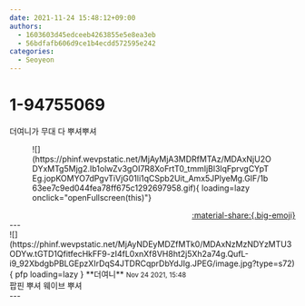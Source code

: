 ```yaml
---
date: 2021-11-24 15:48:12+09:00
authors:
  - 1603603d45edceeb4263855e5e8ea3eb
  - 56bdfafb606d9ce1b4ecdd572595e242
categories:
  - Seoyeon
---
```


# 1-94755069

<div class="post-container" markdown="1">
<div class="content-container md-sidebar__scrollwrap" markdown="1">

더여니가 무대 다 뿌셔뿌셔
<figure markdown="1">
![](https://phinf.wevpstatic.net/MjAyMjA3MDRfMTAz/MDAxNjU2ODYxMTg5Mjg2.Ib1olwZv3gOI7R8XoFrtT0_tmmIjBl3lqFprvgCYpTEg.jopKOMYO7dPgvTiVjG01li1qCSpb2Uit_Amx5JPlyeMg.GIF/1b63ee7c9ed044fea78ff675c1292697958.gif){ loading=lazy onclick="openFullscreen(this)"}
</figure>


</div>
</div>

<div style="text-align: right;" markdown="1">
<a href="https://weverse.io/fromis9/fanpost/1-94755069" style="text-align: right;">:material-share:{.big-emoji}</a>
</div>
---

<div class="comments-container md-sidebar__scrollwrap" markdown="1">
<div class="comment" markdown="1">
<div class='id-container' markdown="1">
![](https://phinf.wevpstatic.net/MjAyNDEyMDZfMTk0/MDAxNzMzNDYzMTU3ODYw.tGTD1QfitfecHkFF9-zI4fL0xnXf8VH8ht2j5Xh2a74g.QufL-i9_92XbdgbPBLGEpzXIrDqS4JTDRCqprDbYdJIg.JPEG/image.jpg?type=s72){ pfp loading=lazy }
**<span class="artist">더여니</span>** <small>Nov 24 2021, 15:48</small><br>
</div>
<div class='comment-body' markdown="1">
팝핀 뿌셔 웨이브 뿌셔
</div>
</div>
</div>
---
